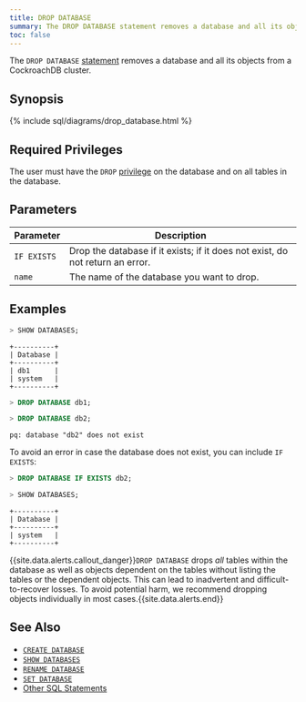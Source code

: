 ```yaml
---
title: DROP DATABASE
summary: The DROP DATABASE statement removes a database and all its objects from a CockroachDB cluster.
toc: false
---
```


The `DROP DATABASE` [statement](sql-statements.html) removes a database and all its objects from a CockroachDB cluster.

<div id="toc"></div>

## Synopsis

{% include sql/diagrams/drop_database.html %}

## Required Privileges

The user must have the `DROP` [privilege](privileges.html) on the database and on all tables in the database. 

## Parameters

Parameter | Description
----------|------------
`IF EXISTS`   | Drop the database if it exists; if it does not exist, do not return an error.
`name`  | The name of the database you want to drop.


## Examples

~~~ sql
> SHOW DATABASES;
~~~
~~~
+----------+
| Database |
+----------+
| db1      |
| system   |
+----------+
~~~
~~~ sql
> DROP DATABASE db1;

> DROP DATABASE db2;
~~~
~~~
pq: database "db2" does not exist
~~~

To avoid an error in case the database does not exist, you can include `IF EXISTS`:

~~~ sql
> DROP DATABASE IF EXISTS db2;

> SHOW DATABASES;
~~~
~~~
+----------+
| Database |
+----------+
| system   |
+----------+
~~~

{{site.data.alerts.callout_danger}}<code>DROP DATABASE</code> drops <em>all</em> tables within the database as well as objects dependent on the tables without listing the tables or the dependent objects. This can lead to inadvertent and difficult-to-recover losses. To avoid potential harm, we recommend dropping objects individually in most cases.{{site.data.alerts.end}}


## See Also

- [`CREATE DATABASE`](create-database.html)
- [`SHOW DATABASES`](show-databases.html)
- [`RENAME DATABASE`](rename-database.html)
- [`SET DATABASE`](set-vars.html)
- [Other SQL Statements](sql-statements.html)
